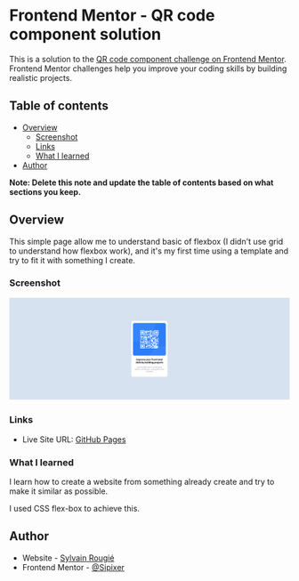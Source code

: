 # Frontend Mentor - QR code component solution

This is a solution to the [QR code component challenge on Frontend Mentor](https://www.frontendmentor.io/challenges/qr-code-component-iux_sIO_H). Frontend Mentor challenges help you improve your coding skills by building realistic projects.

## Table of contents

- [Overview](#overview)
  - [Screenshot](#screenshot)
  - [Links](#links)
  - [What I learned](#what-i-learned)
- [Author](#author)

**Note: Delete this note and update the table of contents based on what sections you keep.**

## Overview

This simple page allow me to understand basic of flexbox (I didn't use grid to understand how flexbox work), and it's my first time using a template and try to fit it with something I create.

### Screenshot

![](./screenshot.jpg)

### Links

- Live Site URL: [GitHub Pages](https://sipixer.github.io/QR-CODE-Mentor/)

### What I learned

I learn how to create a website from something already create and try to make it similar as possible.

I used CSS flex-box to achieve this.

## Author

- Website - [Sylvain Rougié](https://www.sylvain-rougie.fr)
- Frontend Mentor - [@Sipixer](https://www.frontendmentor.io/profile/Sipixer)
